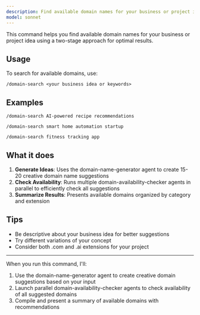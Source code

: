 ```yaml
---
description: Find available domain names for your business or project idea using AI-powered generation and parallel availability checking
model: sonnet
---
```


This command helps you find available domain names for your business or project idea using a two-stage approach for optimal results.

## Usage

To search for available domains, use:
```
/domain-search <your business idea or keywords>
```

## Examples

```
/domain-search AI-powered recipe recommendations
```

```
/domain-search smart home automation startup
```

```
/domain-search fitness tracking app
```

## What it does

1. **Generate Ideas**: Uses the domain-name-generator agent to create 15-20 creative domain name suggestions
2. **Check Availability**: Runs multiple domain-availability-checker agents in parallel to efficiently check all suggestions
3. **Summarize Results**: Presents available domains organized by category and extension

## Tips

- Be descriptive about your business idea for better suggestions
- Try different variations of your concept
- Consider both .com and .ai extensions for your project

---

When you run this command, I'll:
1. Use the domain-name-generator agent to create creative domain suggestions based on your input
2. Launch parallel domain-availability-checker agents to check availability of all suggested domains
3. Compile and present a summary of available domains with recommendations
